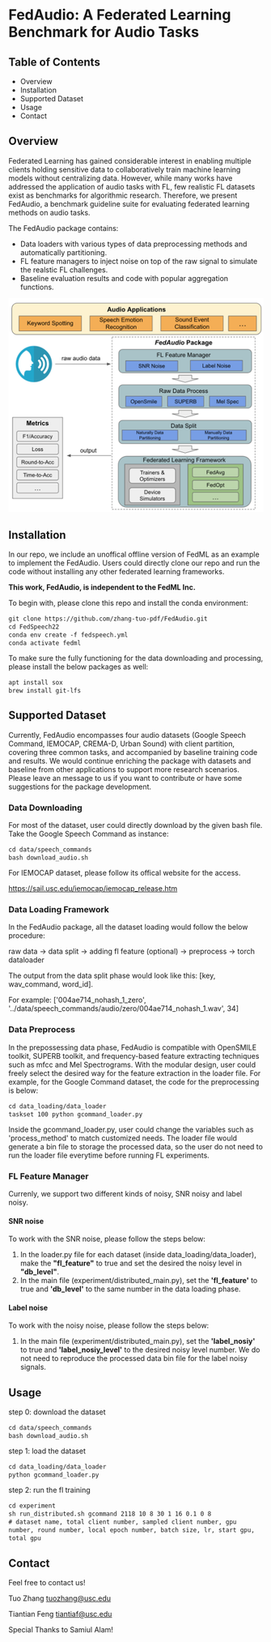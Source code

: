 # FedAudio: A Federated Learning Benchmark for Audio Tasks

## Table of Contents
* Overview
* Installation
* Supported Dataset
* Usage
* Contact

## Overview
Federated Learning has gained considerable interest in enabling multiple clients holding sensitive data to collaboratively train machine learning models without centralizing data. However, while many works have addressed the application of audio tasks with FL, few realistic FL datasets exist as benchmarks for algorithmic research. 
Therefore, we present FedAudio, a benchmark guideline suite for evaluating federated learning methods on audio tasks. 


The FedAudio package contains:
* Data loaders with various types of data preprocessing methods and automatically partitioning.
* FL feature managers to inject noise on top of the raw signal to simulate the realstic FL challenges.
* Baseline evaluation results and code with popular aggregation functions.

<div align="center">
 <img src="FedAudio.png" width="600px">
</div>

## Installation
In our repo, we include an unoffical offline version of FedML as an example to implement the FedAudio. Users could directly clone our repo and run the code without installing any other federated learning frameworks.

**This work, FedAudio, is independent to the FedML Inc.**

To begin with, please clone this repo and install the conda environment:
```
git clone https://github.com/zhang-tuo-pdf/FedAudio.git
cd FedSpeech22
conda env create -f fedspeech.yml
conda activate fedml
```
To make sure the fully functioning for the data downloading and processing, please install the below packages as well:
```
apt install sox
brew install git-lfs
```

## Supported Dataset
Currently, FedAudio encompasses four audio datasets (Google Speech Command, IEMOCAP, CREMA-D, Urban Sound) with client partition, covering three common tasks, and accompanied by baseline training code and results. We would continue enriching the package with datasets and baseline from other applications to support more research scenarios. Please leave an message to us if you want to contribute or have some suggestions for the package development.

### Data Downloading
For most of the dataset, user could directly download by the given bash file. Take the Google Speech Command as instance:
```
cd data/speech_commands
bash download_audio.sh
```
For IEMOCAP dataset, please follow its offical website for the access.

https://sail.usc.edu/iemocap/iemocap_release.htm

### Data Loading Framework
In the FedAudio package, all the dataset loading would follow the below procedure:

raw data -> data split -> adding fl feature (optional) -> preprocess -> torch dataloader

The output from the data split phase would look like this: [key, wav_command, word_id]. 

For example: ['004ae714_nohash_1_zero', '../data/speech_commands/audio/zero/004ae714_nohash_1.wav',  34]

### Data Preprocess
In the prepossessing data phase, FedAudio is compatible with OpenSMILE toolkit, SUPERB toolkit, and frequency-based feature extracting techniques such as mfcc and Mel Spectrograms. With the modular design, user could freely select the desired way for the feature extraction in the loader file. For example, for the Google Command dataset, the code for the preprocessing is below:

```
cd data_loading/data_loader
taskset 100 python gcommand_loader.py
```

Inside the gcommand_loader.py, user could change the variables such as 'process_method' to match customized needs. The loader file would generate a bin file to storage the processed data, so the user do not need to run the loader file everytime before running FL experiments.

### FL Feature Manager

Currenly, we support two different kinds of noisy, SNR noisy and label noisy.

#### SNR noise
To work with the SNR noise, please follow the steps below:
1. In the loader.py file for each dataset (inside data_loading/data_loader), make the **"fl_feature"** to true and set the desired the noisy level in **"db_level"**.
2. In the main file (experiment/distributed_main.py), set the **'fl_feature'** to true and **'db_level'** to the same number in the data loading phase.

#### Label noise
To work with the noisy noise, please follow the steps below:
1. In the main file (experiment/distributed_main.py), set the **'label_nosiy'** to true and **'label_nosiy_level'** to the desired noisy level number. We do not need to reproduce the processed data bin file for the label noisy signals.

## Usage
step 0: download the dataset
```
cd data/speech_commands
bash download_audio.sh
```

step 1: load the dataset
```
cd data_loading/data_loader
python gcommand_loader.py
```
step 2: run the fl training
```
cd experiment
sh run_distributed.sh gcommand 2118 10 8 30 1 16 0.1 0 8
# dataset name, total client number, sampled client number, gpu number, round number, local epoch number, batch size, lr, start gpu, total gpu
```

## Contact
Feel free to contact us!

Tuo Zhang tuozhang@usc.edu

Tiantian Feng tiantiaf@usc.edu 

Special Thanks to Samiul Alam!


